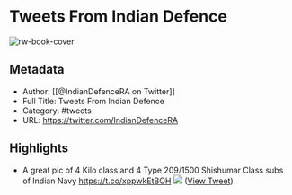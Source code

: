 # Tweets From Indian Defence

![rw-book-cover](https://pbs.twimg.com/profile_images/1610500767055777793/N4PQiTjA.jpg)

## Metadata
- Author: [[@IndianDefenceRA on Twitter]]
- Full Title: Tweets From Indian Defence
- Category: #tweets
- URL: https://twitter.com/IndianDefenceRA

## Highlights
- A great pic of 4 Kilo class and 4 Type 209/1500 Shishumar Class subs of Indian Navy https://t.co/xppwkEtBOH
  ![](https://pbs.twimg.com/media/EgRgR3fU0AMDfil.jpg) ([View Tweet](https://twitter.com/IndianDefenceRA/status/1298268455464910855))

